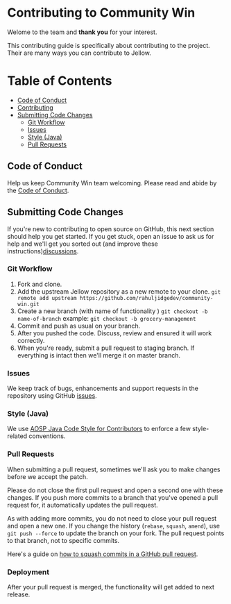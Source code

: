 # Contributing to Community Win 

Welome to the team and **thank you** for your interest.

This contributing guide is specifically about contributing to the project. Their are many ways you can contribute to Jellow.

# Table of Contents

* [Code of Conduct](#code-of-conduct)
* [Contributing](#contributing)
* [Submitting Code Changes](#submitting-code-changes)
    - [Git Workflow](#git-workflow)
    - [Issues](#issues)
    - [Style (Java)](#style-java)
    - [Pull Requests](#pull-requests)
## Code of Conduct

Help us keep Community Win team welcoming. Please read and abide by the [Code of Conduct][coc].


## Submitting Code Changes
If you're new to contributing to open source on GitHub, this next section should help you get started.
If you get stuck, open an issue to ask us for help and we'll get you sorted out (and improve these instructions)[discussions][].


### Git Workflow

1. Fork and clone.
2. Add the upstream Jellow repository as a new remote to your clone.
   `git remote add upstream https://github.com/rahuljidgedev/community-win.git`
3. Create a new branch (with name of functionality )
   `git checkout -b name-of-branch`
   example: `git checkout -b grocery-management`
4. Commit and push as usual on your branch.
5. After you pushed the code. Discuss, review and ensured it will work correctly.
5. When you're ready, submit a pull request to staging branch. If everything is intact then we'll 
   merge it on master branch.

### Issues

We keep track of bugs, enhancements and support requests in the repository using GitHub [issues][].

### Style (Java)

We use [AOSP Java Code Style for Contributors][coding-style] 
to enforce a few style-related conventions.

### Pull Requests

When submitting a pull request, sometimes we'll ask you to make changes before
we accept the patch.

Please do not close the first pull request and open a second one with these
changes. If you push more commits to a branch that you've opened a pull
request for, it automatically updates the pull request.

As with adding more commits, you do not need to close your pull request and open a new one.
If you change the history (`rebase`, `squash`, `amend`), use `git push --force` to update the branch on your fork.
The pull request points to that branch, not to specific commits.

Here's a guide on [how to squash commits in a GitHub pull request][squash-commits].

### Deployment

After your pull request is merged, the functionality will get added to next release.

[coc]: https://github.com/rahuljidgedev/community-win/blob/master/CODE_OF_CONDUCT.md
[coding-style]: https://source.android.com/setup/contribute/code-style
[squash-commits]: http://blog.steveklabnik.com/posts/2012-11-08-how-to-squash-commits-in-a-github-pull-request
[issues]: https://github.com/rahuljidgedev/community-win/issues
[discussions]: https://github.com/rahuljidgedev/community-win/issues
